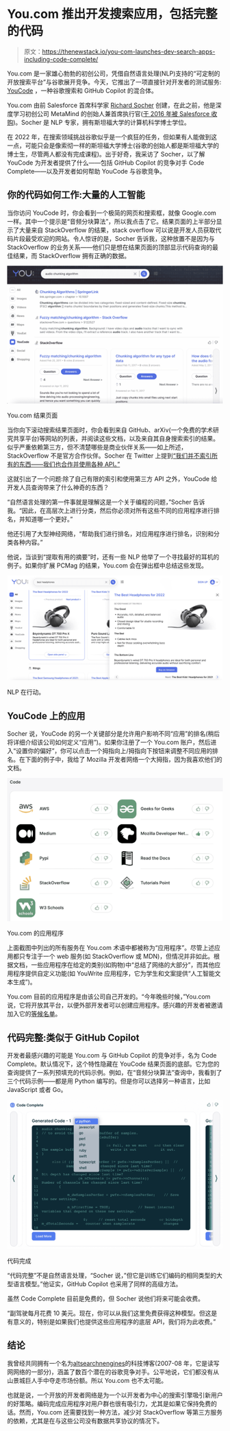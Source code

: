 # You.com 推出开发搜索应用，包括完整的代码

> 原文：<https://thenewstack.io/you-com-launches-dev-search-apps-including-code-complete/>

You.com 是一家雄心勃勃的初创公司，凭借自然语言处理(NLP)支持的“可定制的开放搜索平台”与谷歌展开竞争。今天，它推出了一项直接针对开发者的测试服务: [YouCode](https://you.com/code) ，一种谷歌搜索和 GitHub Copilot 的混合体。

You.com 由前 Salesforce 首席科学家 [Richard Socher](https://www.linkedin.com/in/richard-socher-19363b18/) 创建，在此之前，他是深度学习初创公司 MetaMind 的创始人兼首席执行官([于 2016 年被 Salesforce 收购](https://techcrunch.com/2016/04/04/saleforce-acquires-metamind/))。Socher 是 NLP 专家，拥有斯坦福大学的计算机科学博士学位。

在 2022 年，在搜索领域挑战谷歌似乎是一个疯狂的任务，但如果有人能做到这一点，可能只会是像索彻一样的斯坦福大学博士(谷歌的创始人都是斯坦福大学的博士生，尽管两人都没有完成课程)。出于好奇，我采访了 Socher，以了解 YouCode 为开发者提供了什么——包括 GitHub Copilot 的竞争对手 Code Complete——以及开发者如何帮助 YouCode 与谷歌竞争。

## 你的代码如何工作:大量的人工智能

当你访问 YouCode 时，你会看到一个极简的网页和搜索框，就像 Google.com 一样。其中一个提示是“音频分块算法”，所以我点击了它。结果页面的上半部分显示了大量来自 StackOverflow 的结果，stack overflow 可以说是开发人员获取代码片段最受欢迎的网站。令人惊讶的是，Socher 告诉我，这种放置不是因为与 StackOverflow 的业务关系——他们只是想在结果页面的顶部显示代码查询的最佳结果，而 StackOverflow 拥有正确的数据。

[![youcode](img/ac2875a2647dddbda71ae3c9d83431f3.png)](https://cdn.thenewstack.io/media/2022/07/e8b4ba2a-youcode_ex1.png)

You.com 结果页面

当你向下滚动搜索结果页面时，你会看到来自 GitHub、arXiv(一个免费的学术研究共享平台)等网站的列表，并阅读这些文档，以及来自其自身搜索索引的结果。似乎严重依赖第三方，但不清楚哪些是商业伙伴关系——如上所述，StackOverflow 不是官方合作伙伴。Socher 在 Twitter 上提到[“我们并不索引所有的东西——我们也合作并使用各种 API。”](https://twitter.com/bo_wangbo/status/1524503601594474496)

这就引出了一个问题:除了自己有限的索引和使用第三方 API 之外，YouCode 给开发人员查询带来了什么神奇的东西？

“自然语言处理的第一件事就是理解这是一个关于编程的问题，”Socher 告诉我。“因此，在高层次上进行分类，然后你必须对所有这些不同的应用程序进行排名，并知道哪一个更好。”

他还引用了大型神经网络，“帮助我们进行排名，对应用程序进行排名，识别和分类各种内容。”

他说，当谈到“提取有用的摘要”时，还有一些 NLP 他举了一个寻找最好的耳机的例子。如果你扩展 PCMag 的结果，You.com 会在弹出框中总结这些发现。

[![youcode](img/760b3deced2a5b8b565e886f17b26e2e.png)](https://cdn.thenewstack.io/media/2022/07/92d21545-youcode3.png)

NLP 在行动。

## YouCode 上的应用

Socher 说，YouCode 的另一个关键部分是允许用户影响不同“应用”的排名(稍后将详细介绍该公司如何定义“应用”)。如果你注册了一个 You.com 账户，然后进入“设置你的偏好”，你可以点击一个拇指向上/拇指向下按钮来调整不同应用的排名。在下面的例子中，我给了 Mozilla 开发者网络一个大拇指，因为我喜欢他们的文档。

[![youcode](img/7d3e18c90544126a28bf472710adf84c.png)](https://cdn.thenewstack.io/media/2022/07/de3b7ff8-youcode2.png)

You.com 的应用程序

上面截图中列出的所有服务在 You.com 术语中都被称为“应用程序”。尽管上述应用都只专注于一个 web 服务(如 StackOverflow 或 MDN)，但情况并非如此。根据文档，一些应用程序在给定的类别(如购物)中“总结了网络的大部分”，而其他应用程序提供自定义功能(如 YouWrite 应用程序，它为学生和文案提供“人工智能文本生成”)。

You.com 目前的应用程序是由该公司自己开发的。“今年晚些时候，”You.com 说，它将开放其平台，以便外部开发者可以创建应用程序。感兴趣的开发者被邀请加入它的[等候名单](https://about.you.com/developers/)。

## 代码完整:类似于 GitHub Copilot

开发者最感兴趣的可能是 You.com 与 GitHub Copilot 的竞争对手，名为 Code Complete。默认情况下，这个特性隐藏在 YouCode 结果页面的底部。它为您的查询提供了一系列预填充的代码示例。例如，在“音频分块算法”查询中，我看到了三个代码示例——都是用 Python 编写的。但是你可以选择另一种语言，比如 JavaScript 或者 Go。

[![youcode](img/3495e0870968d241ddaf696d1bf93d23.png)](https://cdn.thenewstack.io/media/2022/07/11767fe8-youcode_codecomplete2.png)

代码完成

“代码完整”不是自然语言处理，“Socher 说，”但它是训练它们编码的相同类型的大型语言模型。”他证实，GitHub Copilot 也采用了同样的高级方法。

虽然 Code Complete 目前是免费的，但 Socher 说他们将来可能会收费。

“副驾驶每月花费 10 美元。现在，你可以从我们这里免费获得这种模型。但这是有意义的，特别是如果我们也提供这些应用程序的底层 API，我们将为此收费。”

## 结论

我曾经共同拥有一个名为[altsearchnengines](https://web.archive.org/web/20080426192224/http://www.altsearchengines.com/)的科技博客(2007-08 年，它是读写网网络的一部分)，涵盖了数百个潜在的谷歌竞争对手。公平地说，它们都没有从山景城巨人手中夺走市场份额。所以 You.com 也不太可能。

也就是说，一个开放的开发者网络是为一个以开发者为中心的搜索引擎吸引新用户的好策略。编码完成应用程序对用户群也很有吸引力，尤其是如果它保持免费的话。然而，You.com 还需要找到一种方法，减少对 StackOverflow 等第三方服务的依赖，尤其是在与这些公司没有数据共享协议的情况下。

<svg xmlns:xlink="http://www.w3.org/1999/xlink" viewBox="0 0 68 31" version="1.1"><title>Group</title> <desc>Created with Sketch.</desc></svg>